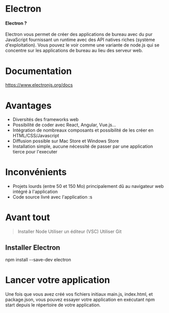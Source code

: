 # Electron

#### Electron ?
Electron vous permet de créer des applications de bureau avec du pur JavaScript fournissant un runtime avec des API natives riches (système d'exploitation). Vous pouvez le voir comme une variante de node.js qui se concentre sur les applications de bureau au lieu des serveur web.

# Documentation

https://www.electronjs.org/docs

# Avantages

- Diversités des frameworks web
- Possibilité de coder avec React, Angular, Vue.js...
- Intégration de nombreaux composants et possibilité de les créer en HTML/CSS/Javascript
- Diffusion possible sur Mac Store et Windows Store
- Installation simple, aucune nécessité de passer par une application tierce pour l'executer

# Inconvénients 

- Projets lourds (entre 50 et 150 Mo) principalement dû au navigateur web intégré à l'application
- Code source livré avec l'application :s

# Avant tout
> Installer Node
> Utiliser un éditeur (VSC)
> Utiliser Git


## Installer Electron

  npm install --save-dev electron

# Lancer votre application

Une fois que vous avez créé vos fichiers initiaux main.js, index.html, et package.json, vous pouvez essayer votre application en exécutant npm start depuis le répertoire de votre application.